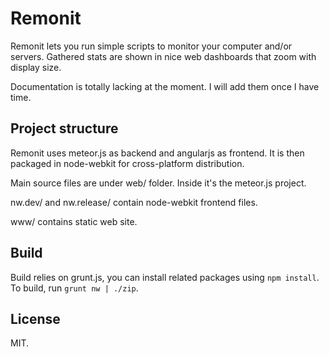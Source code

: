 # Remonit

Remonit lets you run simple scripts to monitor your computer and/or servers. 
Gathered stats are shown in nice web dashboards that zoom with display size. 

Documentation is totally lacking at the moment. I will add them once I have 
time.

## Project structure

Remonit uses meteor.js as backend and angularjs as frontend. It is then packaged 
in node-webkit for cross-platform distribution.

Main source files are under web/ folder. Inside it's the meteor.js project.

nw.dev/ and nw.release/ contain node-webkit frontend files.

www/ contains static web site.

## Build

Build relies on grunt.js, you can install related packages using `npm install`. 
To build, run `grunt nw | ./zip`.

## License

MIT.
